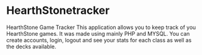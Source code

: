 # HearthStonetracker
HearthStone Game Tracker
This application allows you to keep track of you HearthStone games. 
It was made using mainly PHP and MYSQL.
You can create accounts, login, logout and see your stats for each class as well as the decks available.
